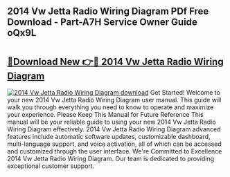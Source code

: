 ## 2014 Vw Jetta Radio Wiring Diagram PDf Free Download - Part-A7H Service Owner Guide oQx9L

# <h2><a href="http://dfiork.blite.top/?on=2014+Vw+Jetta+Radio+Wiring+Diagram">🔗Download New 👉🔴 2014 Vw Jetta Radio Wiring Diagram</a></h2>

[![2014 Vw Jetta Radio Wiring Diagram download](https://i.imgur.com/lujVjoI.png)](http://dfiork.blite.top/?on=2014+Vw+Jetta+Radio+Wiring+Diagram)
Get Started! Welcome to your new 2014 Vw Jetta Radio Wiring Diagram user manual. This guide will walk you through everything you need to know to operate and maximize your experience. Please Keep This Manual for Future Reference This manual will be your reliable guide to using your new 2014 Vw Jetta Radio Wiring Diagram effectively. 2014 Vw Jetta Radio Wiring Diagram advanced features include automatic software updates, customizable dashboard, multi-language support, and voice activation, all of which can be accessed and customized through the user interface. We're Committed to Excellence 2014 Vw Jetta Radio Wiring Diagram. Our team is dedicated to providing exceptional customer support.
